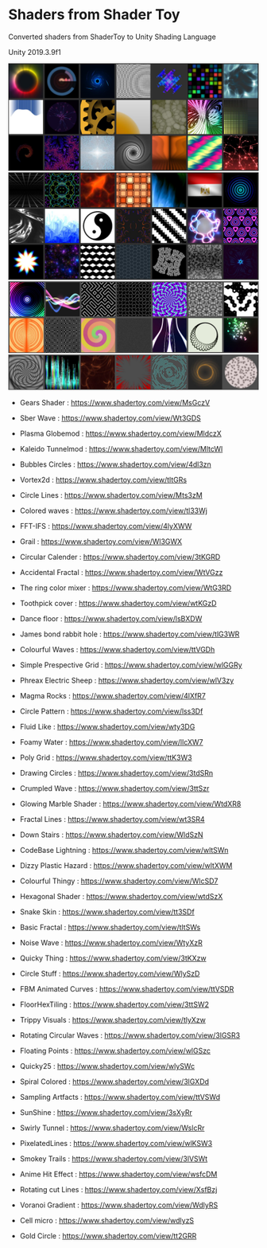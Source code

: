 # Shaders from Shader Toy

Converted shaders from ShaderToy to Unity Shading Language

 Unity 2019.3.9f1
 
![Preview1](Assets/Preview/Capture1.JPG)
![Preview2](Assets/Preview/Capture2.JPG)
![Preview3](Assets/Preview/Capture3.JPG)
![Preview4](Assets/Preview/Capture4.JPG)

 - Gears Shader :
 	https://www.shadertoy.com/view/MsGczV

 - Sber Wave :
 	https://www.shadertoy.com/view/Wt3GDS

 - Plasma Globemod :
 	https://www.shadertoy.com/view/MldczX

 - Kaleido Tunnelmod :
 	https://www.shadertoy.com/view/MltcWl

 - Bubbles Circles :
 	https://www.shadertoy.com/view/4dl3zn

 - Vortex2d :
 	https://www.shadertoy.com/view/tltGRs

 - Circle Lines :
 	https://www.shadertoy.com/view/Mts3zM

 - Colored waves :
 	https://www.shadertoy.com/view/tl33Wj

 - FFT-IFS : 
 	https://www.shadertoy.com/view/4lyXWW

 - Grail :
	https://www.shadertoy.com/view/Wl3GWX

 - Circular Calender :
	https://www.shadertoy.com/view/3tKGRD

 - Accidental Fractal :
	https://www.shadertoy.com/view/WtVGzz

 - The ring color mixer :
	https://www.shadertoy.com/view/WtG3RD

 - Toothpick cover :
	https://www.shadertoy.com/view/wtKGzD

 - Dance floor :
	https://www.shadertoy.com/view/lsBXDW

 - James bond rabbit hole :
	https://www.shadertoy.com/view/tlG3WR

 - Colourful Waves :
	https://www.shadertoy.com/view/ttVGDh

 - Simple Prespective Grid :
	https://www.shadertoy.com/view/wlGGRy

 - Phreax Electric Sheep :
	https://www.shadertoy.com/view/wlV3zy

 - Magma Rocks :
	https://www.shadertoy.com/view/4lXfR7

- Circle Pattern :
	https://www.shadertoy.com/view/lss3Df

- Fluid Like :
	https://www.shadertoy.com/view/wty3DG

- Foamy Water :
	https://www.shadertoy.com/view/llcXW7

- Poly Grid :
	https://www.shadertoy.com/view/ttK3W3

- Drawing Circles : 
	https://www.shadertoy.com/view/3tdSRn

- Crumpled Wave :
	https://www.shadertoy.com/view/3ttSzr

- Glowing Marble Shader :
	https://www.shadertoy.com/view/WtdXR8

- Fractal Lines :
	https://www.shadertoy.com/view/wt3SR4
	
- Down Stairs :
	https://www.shadertoy.com/view/WldSzN

- CodeBase Lightning :
	https://www.shadertoy.com/view/wltSWn

- Dizzy Plastic Hazard :
	https://www.shadertoy.com/view/wltXWM

- Colourful Thingy :
	https://www.shadertoy.com/view/WlcSD7

- Hexagonal Shader :
	https://www.shadertoy.com/view/wtdSzX

- Snake Skin :
	https://www.shadertoy.com/view/tt3SDf

- Basic Fractal :
	https://www.shadertoy.com/view/tltSWs

- Noise Wave :
	https://www.shadertoy.com/view/WtyXzR

- Quicky Thing :
	 https://www.shadertoy.com/view/3tKXzw

- Circle Stuff :
	https://www.shadertoy.com/view/WlySzD
	
- FBM Animated Curves :
	https://www.shadertoy.com/view/ttVSDR

- FloorHexTiling :
	https://www.shadertoy.com/view/3ttSW2

- Trippy Visuals :
	https://www.shadertoy.com/view/tlyXzw

- Rotating Circular Waves :
	https://www.shadertoy.com/view/3lGSR3

- Floating Points :
	https://www.shadertoy.com/view/wlGSzc

- Quicky25 :
	https://www.shadertoy.com/view/wlySWc

- Spiral Colored :
	https://www.shadertoy.com/view/3lGXDd

- Sampling Artfacts :
	https://www.shadertoy.com/view/ttVSWd 

- SunShine :
	https://www.shadertoy.com/view/3sXyRr

- Swirly Tunnel :
	https://www.shadertoy.com/view/WslcRr

- PixelatedLines :
	https://www.shadertoy.com/view/wlKSW3

- Smokey Trails :
	https://www.shadertoy.com/view/3lVSWt

- Anime Hit Effect :
	https://www.shadertoy.com/view/wsfcDM

- Rotating cut Lines :
	https://www.shadertoy.com/view/XsfBzj

- Voranoi Gradient :
	https://www.shadertoy.com/view/WdlyRS

- Cell micro :
	https://www.shadertoy.com/view/wdlyzS

- Gold Circle :
	https://www.shadertoy.com/view/tt2GRR
